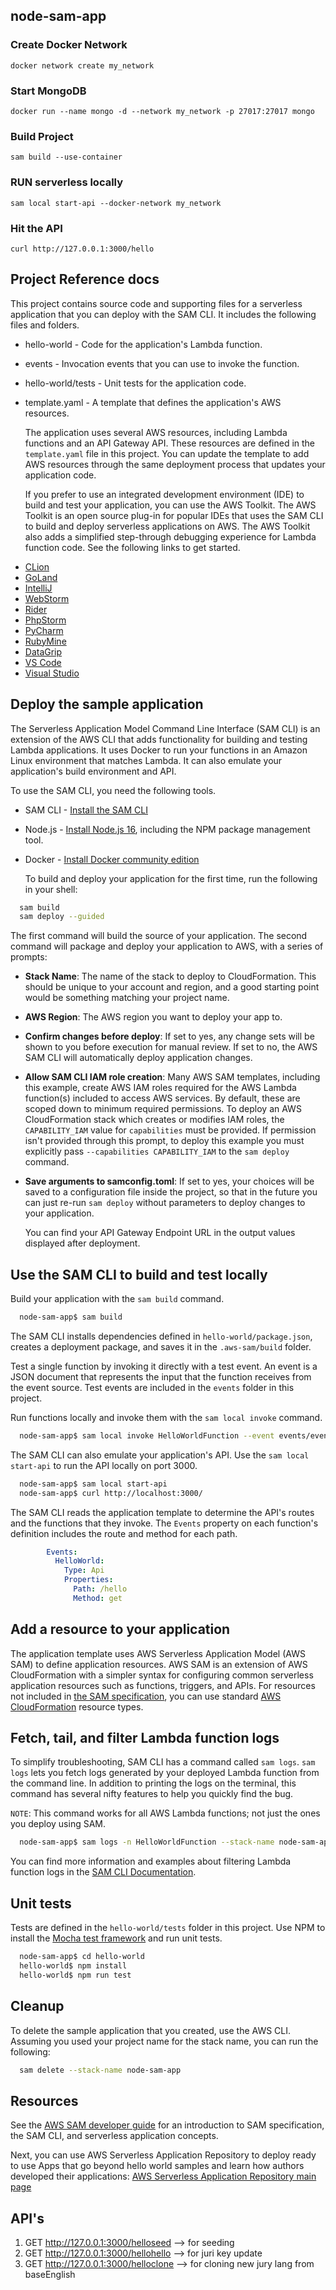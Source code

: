## node-sam-app

### Create Docker Network

  `docker network create my_network`

### Start MongoDB

  `docker run --name mongo -d --network my_network -p 27017:27017 mongo`

### Build Project

  `sam build --use-container`

### RUN serverless locally

  `sam local start-api --docker-network my_network`

### Hit the API

  `curl http://127.0.0.1:3000/hello`

## Project Reference docs

  This project contains source code and supporting files for a serverless application that you can deploy with the SAM CLI. It includes the following files and folders.

- hello-world - Code for the application's Lambda function.
- events - Invocation events that you can use to invoke the function.
- hello-world/tests - Unit tests for the application code.
- template.yaml - A template that defines the application's AWS resources.

  The application uses several AWS resources, including Lambda functions and an API Gateway API. These resources are defined in the `template.yaml` file in this project. You can update the template to add AWS resources through the same deployment process that updates your application code.

  If you prefer to use an integrated development environment (IDE) to build and test your application, you can use the AWS Toolkit.  The AWS Toolkit is an open source plug-in for popular IDEs that uses the SAM CLI to build and deploy serverless applications on AWS. The AWS Toolkit also adds a simplified step-through debugging experience for Lambda function code. See the following links to get started.

* [CLion](https://docs.aws.amazon.com/toolkit-for-jetbrains/latest/userguide/welcome.html)
* [GoLand](https://docs.aws.amazon.com/toolkit-for-jetbrains/latest/userguide/welcome.html)
* [IntelliJ](https://docs.aws.amazon.com/toolkit-for-jetbrains/latest/userguide/welcome.html)
* [WebStorm](https://docs.aws.amazon.com/toolkit-for-jetbrains/latest/userguide/welcome.html)
* [Rider](https://docs.aws.amazon.com/toolkit-for-jetbrains/latest/userguide/welcome.html)
* [PhpStorm](https://docs.aws.amazon.com/toolkit-for-jetbrains/latest/userguide/welcome.html)
* [PyCharm](https://docs.aws.amazon.com/toolkit-for-jetbrains/latest/userguide/welcome.html)
* [RubyMine](https://docs.aws.amazon.com/toolkit-for-jetbrains/latest/userguide/welcome.html)
* [DataGrip](https://docs.aws.amazon.com/toolkit-for-jetbrains/latest/userguide/welcome.html)
* [VS Code](https://docs.aws.amazon.com/toolkit-for-vscode/latest/userguide/welcome.html)
* [Visual Studio](https://docs.aws.amazon.com/toolkit-for-visual-studio/latest/user-guide/welcome.html)

## Deploy the sample application

  The Serverless Application Model Command Line Interface (SAM CLI) is an extension of the AWS CLI that adds functionality for building and testing Lambda applications. It uses Docker to run your functions in an Amazon Linux environment that matches Lambda. It can also emulate your application's build environment and API.

  To use the SAM CLI, you need the following tools.

* SAM CLI - [Install the SAM CLI](https://docs.aws.amazon.com/serverless-application-model/latest/developerguide/serverless-sam-cli-install.html)
* Node.js - [Install Node.js 16](https://nodejs.org/en/), including the NPM package management tool.
* Docker - [Install Docker community edition](https://hub.docker.com/search/?type=edition&offering=community)

  To build and deploy your application for the first time, run the following in your shell:

```bash
  sam build
  sam deploy --guided
```

  The first command will build the source of your application. The second command will package and deploy your application to AWS, with a series of prompts:

* **Stack Name**: The name of the stack to deploy to CloudFormation. This should be unique to your account and region, and a good starting point would be something matching your project name.
* **AWS Region**: The AWS region you want to deploy your app to.
* **Confirm changes before deploy**: If set to yes, any change sets will be shown to you before execution for manual review. If set to no, the AWS SAM CLI will automatically deploy application changes.
* **Allow SAM CLI IAM role creation**: Many AWS SAM templates, including this example, create AWS IAM roles required for the AWS Lambda function(s) included to access AWS services. By default, these are scoped down to minimum required permissions. To deploy an AWS CloudFormation stack which creates or modifies IAM roles, the `CAPABILITY_IAM` value for `capabilities` must be provided. If permission isn't provided through this prompt, to deploy this example you must explicitly pass `--capabilities CAPABILITY_IAM` to the `sam deploy` command.
* **Save arguments to samconfig.toml**: If set to yes, your choices will be saved to a configuration file inside the project, so that in the future you can just re-run `sam deploy` without parameters to deploy changes to your application.

  You can find your API Gateway Endpoint URL in the output values displayed after deployment.

## Use the SAM CLI to build and test locally

  Build your application with the `sam build` command.

```bash
  node-sam-app$ sam build
```

  The SAM CLI installs dependencies defined in `hello-world/package.json`, creates a deployment package, and saves it in the `.aws-sam/build` folder.

  Test a single function by invoking it directly with a test event. An event is a JSON document that represents the input that the function receives from the event source. Test events are included in the `events` folder in this project.

  Run functions locally and invoke them with the `sam local invoke` command.

```bash
  node-sam-app$ sam local invoke HelloWorldFunction --event events/event.json
```

  The SAM CLI can also emulate your application's API. Use the `sam local start-api` to run the API locally on port 3000.

```bash
  node-sam-app$ sam local start-api
  node-sam-app$ curl http://localhost:3000/
```

  The SAM CLI reads the application template to determine the API's routes and the functions that they invoke. The `Events` property on each function's definition includes the route and method for each path.

```yaml
        Events:
          HelloWorld:
            Type: Api
            Properties:
              Path: /hello
              Method: get
```

## Add a resource to your application

  The application template uses AWS Serverless Application Model (AWS SAM) to define application resources. AWS SAM is an extension of AWS CloudFormation with a simpler syntax for configuring common serverless application resources such as functions, triggers, and APIs. For resources not included in [the SAM specification](https://github.com/awslabs/serverless-application-model/blob/master/versions/2016-10-31.md), you can use standard [AWS CloudFormation](https://docs.aws.amazon.com/AWSCloudFormation/latest/UserGuide/aws-template-resource-type-ref.html) resource types.

## Fetch, tail, and filter Lambda function logs

  To simplify troubleshooting, SAM CLI has a command called `sam logs`. `sam logs` lets you fetch logs generated by your deployed Lambda function from the command line. In addition to printing the logs on the terminal, this command has several nifty features to help you quickly find the bug.

  `NOTE`: This command works for all AWS Lambda functions; not just the ones you deploy using SAM.

```bash
  node-sam-app$ sam logs -n HelloWorldFunction --stack-name node-sam-app --tail
```

  You can find more information and examples about filtering Lambda function logs in the [SAM CLI Documentation](https://docs.aws.amazon.com/serverless-application-model/latest/developerguide/serverless-sam-cli-logging.html).

## Unit tests

  Tests are defined in the `hello-world/tests` folder in this project. Use NPM to install the [Mocha test framework](https://mochajs.org/) and run unit tests.

```bash
  node-sam-app$ cd hello-world
  hello-world$ npm install
  hello-world$ npm run test
```

## Cleanup

  To delete the sample application that you created, use the AWS CLI. Assuming you used your project name for the stack name, you can run the following:

```bash
  sam delete --stack-name node-sam-app
```

## Resources

  See the [AWS SAM developer guide](https://docs.aws.amazon.com/serverless-application-model/latest/developerguide/what-is-sam.html) for an introduction to SAM specification, the SAM CLI, and serverless application concepts.

  Next, you can use AWS Serverless Application Repository to deploy ready to use Apps that go beyond hello world samples and learn how authors developed their applications: [AWS Serverless Application Repository main page](https://aws.amazon.com/serverless/serverlessrepo/)

## API's

1. GET http://127.0.0.1:3000/helloseed --> for seeding
2. GET http://127.0.0.1:3000/hellohello --> for juri key update
3. GET http://127.0.0.1:3000/helloclone --> for cloning new jury lang from baseEnglish